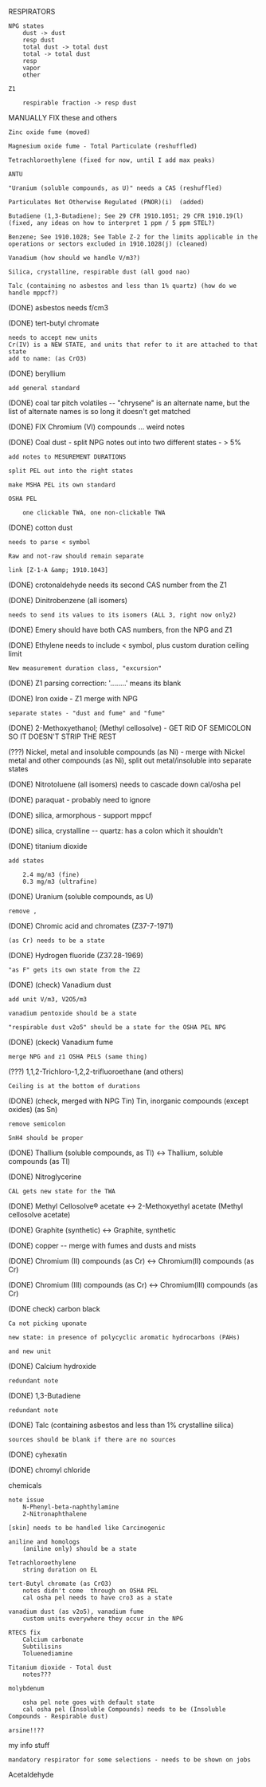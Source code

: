 
RESPIRATORS

	NPG states
		dust -> dust
		resp dust
		total dust -> total dust
		total -> total dust
		resp
		vapor
		other

	Z1 

		respirable fraction -> resp dust


MANUALLY FIX these and others

	Zinc oxide fume (moved)

	Magnesium oxide fume - Total Particulate (reshuffled)

	Tetrachloroethylene (fixed for now, until I add max peaks)

	ANTU

	"Uranium (soluble compounds, as U)" needs a CAS (reshuffled)

	Particulates Not Otherwise Regulated (PNOR)(i)	(added)

	Butadiene (1,3-Butadiene); See 29 CFR 1910.1051; 29 CFR 1910.19(l) (fixed, any ideas on how to interpret 1 ppm / 5 ppm STEL?)

	Benzene; See 1910.1028; See Table Z-2 for the limits applicable in the operations or sectors excluded in 1910.1028(j) (cleaned)

	Vanadium (how should we handle V/m3?)

	Silica, crystalline, respirable dust (all good nao)

	Talc (containing no asbestos and less than 1% quartz) (how do we handle mppcf?)




(DONE) asbestos needs f/cm3

(DONE) tert-butyl chromate

	needs to accept new units
	Cr(IV) is a NEW STATE, and units that refer to it are attached to that state
	add to name: (as CrO3)

(DONE) beryllium

	add general standard

(DONE) coal tar pitch volatiles -- "chrysene" is an alternate name, but the list of alternate names is so long it doesn't get matched

(DONE) FIX Chromium (VI) compounds ... weird notes

(DONE) Coal dust - split NPG notes out into two different states - > 5% 

	add notes to MESUREMENT DURATIONS

	split PEL out into the right states

	make MSHA PEL its own standard

	OSHA PEL

		one clickable TWA, one non-clickable TWA


(DONE) cotton dust

	needs to parse < symbol

	Raw and not-raw should remain separate

	link [Z-1-A &amp; 1910.1043]


(DONE) crotonaldehyde needs its second CAS number from the Z1

(DONE) Dinitrobenzene (all isomers)

	needs to send its values to its isomers (ALL 3, right now only2)

(DONE) Emery should have both CAS numbers, fron the NPG and Z1

(DONE) Ethylene needs to include < symbol, plus custom duration ceiling limit

	New measurement duration class, "excursion"

(DONE) Z1 parsing correction: '........' means its blank

(DONE) Iron oxide - Z1 merge with NPG

	separate states - "dust and fume" and "fume"

(DONE) 2-Methoxyethanol; (Methyl cellosolve) - GET RID OF SEMICOLON SO IT DOESN'T STRIP THE REST

(???) Nickel, metal and insoluble compounds (as Ni) - merge with Nickel metal and other compounds (as Ni), split out metal/insoluble into separate states

(DONE) Nitrotoluene (all isomers) needs to cascade down cal/osha pel

(DONE) paraquat - probably need to ignore

(DONE) silica, armorphous - support mppcf

(DONE) silica, crystalline -- quartz: has a colon which it shouldn't

(DONE) titanium dioxide
	
	add states

		2.4 mg/m3 (fine)
		0.3 mg/m3 (ultrafine)

(DONE) Uranium (soluble compounds, as U)

	remove ,

(DONE) Chromic acid and chromates (Z37-7-1971)

	(as Cr) needs to be a state

(DONE) Hydrogen fluoride (Z37.28-1969)

	"as F" gets its own state from the Z2

(DONE) (check) Vanadium dust

	add unit V/m3, V2O5/m3

	vanadium pentoxide should be a state

	"respirable dust v2o5" should be a state for the OSHA PEL NPG

(DONE) (ckeck) Vanadium fume

	merge NPG and z1 OSHA PELS (same thing)


(???) 1,1,2-Trichloro-1,2,2-trifluoroethane (and others)

	Ceiling is at the bottom of durations

(DONE) (check, merged with NPG Tin) Tin, inorganic compounds (except oxides) (as Sn)

	remove semicolon

	SnH4 should be proper

(DONE) Thallium (soluble compounds, as Tl) <-> Thallium, soluble compounds (as Tl)

(DONE) Nitroglycerine

	CAL gets new state for the TWA

(DONE) Methyl Cellosolve® acetate <-> 2-Methoxyethyl acetate (Methyl cellosolve acetate)

(DONE) Graphite (synthetic) <-> Graphite, synthetic

(DONE) copper -- merge with fumes and dusts and mists

(DONE) Chromium (II) compounds (as Cr) <-> Chromium(II) compounds (as Cr)

(DONE) Chromium (III) compounds (as Cr) <-> Chromium(III) compounds (as Cr)

(DONE check) carbon black
	
	Ca not picking uponate

	new state: in presence of polycyclic aromatic hydrocarbons (PAHs)

	and new unit

(DONE) Calcium hydroxide

	redundant note

(DONE) 1,3-Butadiene

	redundant note

(DONE) Talc (containing asbestos and less than 1% crystalline silica)

	sources should be blank if there are no sources

(DONE) cyhexatin

(DONE) chromyl chloride


chemicals

	note issue
		N-Phenyl-beta-naphthylamine
		2-Nitronaphthalene

	[skin] needs to be handled like Carcinogenic

	aniline and homologs
		(aniline only) should be a state

	Tetrachloroethylene
		string duration on EL

	tert-Butyl chromate (as CrO3)
		notes didn't come  through on OSHA PEL
		cal osha pel needs to have cro3 as a state

	vanadium dust (as v2o5), vanadium fume
		custom units everywhere they occur in the NPG

	RTECS fix
		Calcium carbonate
		Subtilisins
		Toluenediamine

	Titanium dioxide - Total dust
		notes???

	molybdenum

		osha pel note goes with default state
		cal osha pel (Insoluble Compounds) needs to be (Insoluble Compounds - Respirable dust)

	arsine!!??


my info stuff
	
	mandatory respirator for some selections - needs to be shown on jobs






Acetaldehyde

